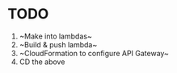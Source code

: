 # TODO

1. ~Make into lambdas~
2. ~Build & push lambda~
3. ~CloudFormation to configure API Gateway~
4. CD the above
